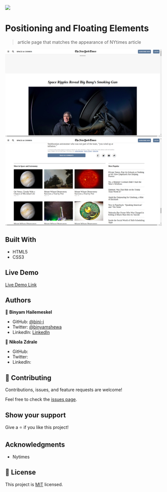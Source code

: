 ![](https://img.shields.io/badge/Microverse-blueviolet)

# Positioning and Floating Elements

> article page that matches the appearance of NYtimes article

![screenshot](app_screenshot1.png)
![screenshot](app_screenshot2.png)

## Built With

- HTML5
- CSS3

## Live Demo

[Live Demo Link](https://raw.githack.com/zdrale/NyTimesClone/Space-and-cosmos/index.html)

## Authors

👤 **Binyam Hailemeskel**

- GitHub: [@bini-i](https://github.com/bini-i)
- Twitter: [@binyamshewa](https://twitter.com/binyamshewa)
- LinkedIn: [LinkedIn](https://www.linkedin.com/in/binyam-hailemeskel-728048151/)

👤 **Nikola Zdrale**

- GitHub: [](https://github.com/wintan1418)
- Twitter: [](https://twitter.com/oluwadarejuwon)
- LinkedIn: [](https://www.linkedin.com/in/oluwadare-juwon-048a391a8/)

## 🤝 Contributing

Contributions, issues, and feature requests are welcome!

Feel free to check the [issues page](issues/).

## Show your support

Give a ⭐️ if you like this project!

## Acknowledgments

- Nytimes

## 📝 License

This project is [MIT](lic.url) licensed.
